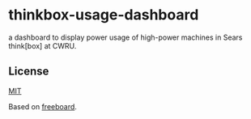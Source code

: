 # thinkbox-usage-dashboard

a dashboard to display power usage of high-power machines in Sears think[box] at CWRU.

## License

[MIT](https://mit-license.org)

Based on [freeboard](https://github.com/Freeboard/freeboard).
